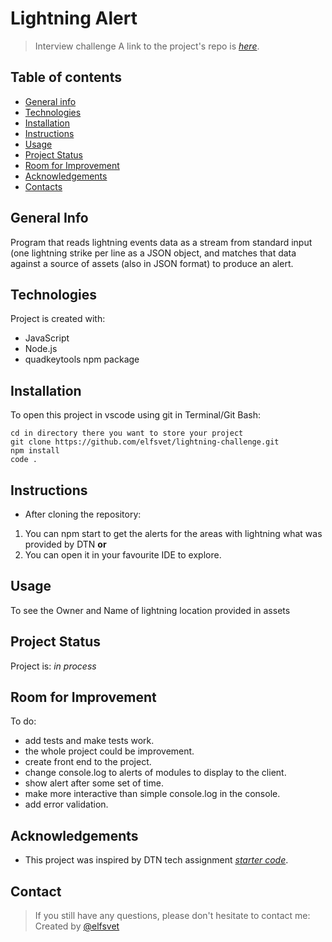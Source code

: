 # Lightning Alert
> Interview challenge
> A link to the project's repo is [_here_](https://github.com/elfsvet/lightning-challenge).

## Table of contents
* [General info](#general-info)
* [Technologies](#technologies)
* [Installation](#installation)
* [Instructions](#instructions)
* [Usage](#usage)
* [Project Status](#project-status)
* [Room for Improvement](#room-for-improvement)
* [Acknowledgements](#acknowledgements)
* [Contacts](#contact)



## General Info
Program that reads lightning events data as a stream from standard input (one lightning strike per line as a JSON object, and matches that data against a source of assets (also in JSON format) to produce an alert.
## Technologies
Project is created with:
- JavaScript
- Node.js
- quadkeytools npm package

## Installation
To open this project in vscode using git in Terminal/Git Bash:

```
cd in directory there you want to store your project
git clone https://github.com/elfsvet/lightning-challenge.git
npm install
code .
```

## Instructions
- After cloning the repository:
1. You can npm start to get the alerts for the areas with lightning what was provided by DTN
__or__
2. You can open it in your favourite IDE to explore.


## Usage
To see the Owner and Name of lightning location provided in assets
## Project Status
Project is: _in process_

## Room for Improvement
To do:
- add tests and make tests work.
- the whole project could be improvement.
- create front end to the project.
- change console.log to alerts of modules to display to the client.
- show alert after some set of time.
- make more interactive than simple console.log in the console.
- add error validation.

## Acknowledgements
- This project was inspired by DTN tech assignment [_starter code_](https://bitbucket.org/dtnse/lightning-alert/src/master/).

## Contact
> If you still have any questions, please don't hesitate to contact me:
Created by [@elfsvet](https://github.com/elfsvet)

